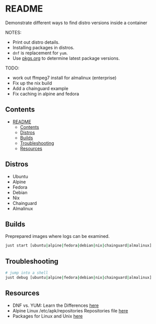 # README

Demonstrate different ways to find distro versions inside a container

NOTES:

- Print out distro details.  
- Installing packages in distros.  
- `dnf` is replacement for `yum`.  
- Use [pkgs.org](https://pkgs.org) to determine latest package versions.  

TODO:

- work out ffmpeg7 install for almalinux (enterprise)
- Fix up the nix build
- Add a chainguard example
- Fix caching in alpine and fedora

## Contents

- [README](#readme)
  - [Contents](#contents)
  - [Distros](#distros)
  - [Builds](#builds)
  - [Troubleshooting](#troubleshooting)
  - [Resources](#resources)

## Distros

- Ubuntu
- Alpine
- Fedora
- Debian
- Nix
- Chainguard
- Almalinux

## Builds

Preprepared images where logs can be examined.  

```sh
just start [ubuntu|alpine|fedora|debian|nix|chainguard|almalinux]
```

## Troubleshooting

```sh
# jump into a shell
just debug [ubuntu|alpine|fedora|debian|nix|chainguard|almalinux]
```

## Resources

- DNF vs. YUM: Learn the Differences [here](https://phoenixnap.com/kb/dnf-vs-yum)
- Alpine Linux /etc/apk/repositories Repositories file [here](https://www.cyberciti.biz/faq/alpine-linux-etc-apk-repositories-repositories-file/)
- Packages for Linux and Unix [here](https://pkgs.org)
